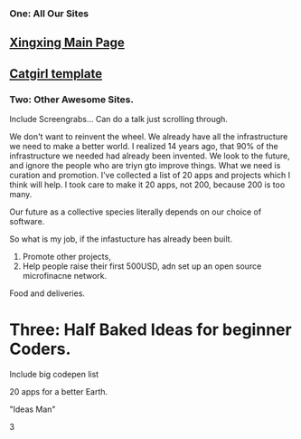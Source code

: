 ### One: All Our Sites

## [Xingxing Main Page](https:xinxing.vercel.app)
## [Catgirl template](https:catgirl-tau.vercel.app)

### Two: Other Awesome Sites. 

Include Screengrabs... Can do a talk just scrolling through. 

We don't want to reinvent the wheel. We already have all the infrastructure we need to make a better world. I realized 14 years ago, that 90% of the infrastructure we needed had already been invented. We look to the future, and ignore the people who are triyn gto improve things. What we need is curation and promotion. I've collected a list of 20 apps and projects which I think will help. I took care to make it 20 apps, not 200, because 200 is too many. 

Our future as a collective species literally depends on our choice of software.

So what is my job, if the infastucture has already been built.

1) Promote other projects, 
2) Help people raise their first 500USD, adn set up an open source microfinacne network. 

Food and deliveries.


# Three: Half Baked Ideas for beginner Coders.

Include big codepen list
 
20 apps for a better Earth.
 
"Ideas Man"









3
